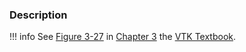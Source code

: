 ### Description

!!! info
    See [Figure 3-27](../../../VTKBook/03Chapter3/#Figure%203-27) in [Chapter 3](../../../VTKBook/03Chapter3) the [VTK Textbook](../../../VTKBook/01Chapter1).
